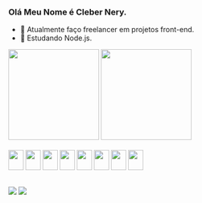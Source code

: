 ### Olá Meu Nome é Cleber Nery.

- 🔭 Atualmente faço freelancer em projetos front-end.
- 🌱 Estudando Node.js.

<div>
  <a href="https://github.com/CleberNeryVazquez"></a>
    <img height="180em" src="https://github-readme-stats.vercel.app/api?username=CleberNeryVazquez&show_icons=true&theme=transparent&include_all_commits=true&count_private=true"/>
    <img height="180em" src="https://github-readme-stats.vercel.app/api/top-langs/?username=CleberNeryVazquez&layout=donut&theme=transparent"/>
</div> 
  <div style="display:inline_block"><br>
  <img width="30" height="40" src="https://cdn.jsdelivr.net/gh/devicons/devicon/icons/html5/html5-original.svg" />
  <img width="30" height="40" src="https://cdn.jsdelivr.net/gh/devicons/devicon/icons/css3/css3-original.svg" />
  <img width="30" height="40" src="https://cdn.jsdelivr.net/gh/devicons/devicon/icons/react/react-original.svg" /> 
  <img width="30" height="40" src="https://cdn.jsdelivr.net/gh/devicons/devicon/icons/javascript/javascript-plain.svg" />
  <img width="30" height="40" src="https://cdn.jsdelivr.net/gh/devicons/devicon/icons/mysql/mysql-original.svg" />
  <img width="30" height="40" src="https://cdn.jsdelivr.net/gh/devicons/devicon/icons/nodejs/nodejs-original.svg" />
  <img width="30" height="40" src="https://cdn.jsdelivr.net/gh/devicons/devicon/icons/csharp/csharp-plain.svg" />
  <img width="30" height="40" src="https://cdn.jsdelivr.net/gh/devicons/devicon/icons/java/java-original.svg" />
</div>  

   ##       

<div>        
  <a href="malito:clebernery19@gmail.com"><img src="https://img.shields.io/badge/Gmail-D14836?style=for-the-badge&logo=gmail&logoColor=black"/></a>
  <a href="https://linkedin.com/in/cleber-nery"><img src="https://img.shields.io/badge/LinkedIn-0077B5?style=for-the-badge&logo=linkedin&logoColor=black"/></a>
</div>
